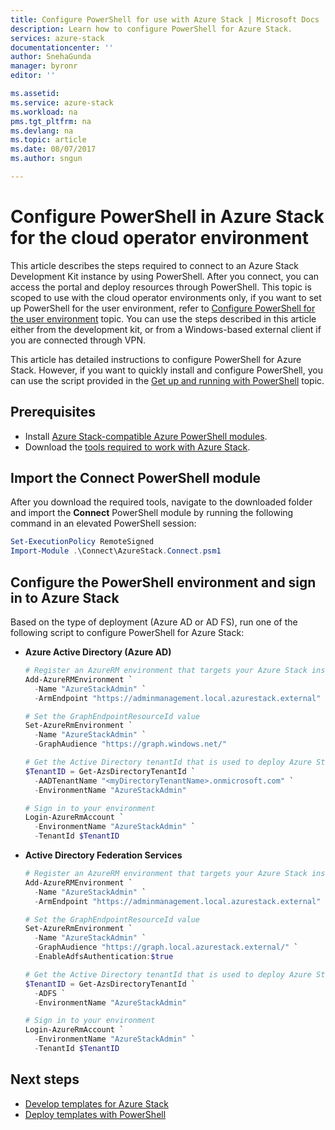 ```yaml
---
title: Configure PowerShell for use with Azure Stack | Microsoft Docs
description: Learn how to configure PowerShell for Azure Stack.
services: azure-stack
documentationcenter: ''
author: SnehaGunda
manager: byronr
editor: ''

ms.assetid:
ms.service: azure-stack
ms.workload: na
pms.tgt_pltfrm: na
ms.devlang: na
ms.topic: article
ms.date: 08/07/2017
ms.author: sngun

---
```


# Configure PowerShell in Azure Stack for the cloud operator environment

This article describes the steps required to connect to an Azure Stack Development Kit instance by using PowerShell. After you connect, you can access the portal and deploy resources through PowerShell. This topic is scoped to use with the cloud operator environments only, if you want to set up PowerShell for the user environment, refer to [Configure PowerShell for the user environment](azure-stack-powershell-configure-user.md) topic. You can use the steps described in this article either from the development kit, or from a Windows-based external client if you are connected through VPN. 

This article has detailed instructions to configure PowerShell for Azure Stack. However, if you want to quickly install and configure PowerShell, you can use the script provided in the [Get up and running with PowerShell](azure-stack-powershell-configure-quickstart.md) topic. 

## Prerequisites

* Install [Azure Stack-compatible Azure PowerShell modules](azure-stack-powershell-install.md).  
* Download the [tools required to work with Azure Stack](azure-stack-powershell-download.md).  

## Import the Connect PowerShell module

After you download the required tools, navigate to the downloaded folder and import the **Connect** PowerShell module by running the following command in an elevated PowerShell session:

```powershell
Set-ExecutionPolicy RemoteSigned
Import-Module .\Connect\AzureStack.Connect.psm1
```

## Configure the PowerShell environment and sign in to Azure Stack

Based on the type of deployment (Azure AD or AD FS), run one of the following script to configure PowerShell for Azure Stack:

* **Azure Active Directory (Azure AD)**
       
  ```powershell
  # Register an AzureRM environment that targets your Azure Stack instance
  Add-AzureRMEnvironment `
    -Name "AzureStackAdmin" `
    -ArmEndpoint "https://adminmanagement.local.azurestack.external"

  # Set the GraphEndpointResourceId value
  Set-AzureRmEnvironment `
    -Name "AzureStackAdmin" `
    -GraphAudience "https://graph.windows.net/"

  # Get the Active Directory tenantId that is used to deploy Azure Stack
  $TenantID = Get-AzsDirectoryTenantId `
    -AADTenantName "<myDirectoryTenantName>.onmicrosoft.com" `
    -EnvironmentName "AzureStackAdmin"

  # Sign in to your environment
  Login-AzureRmAccount `
    -EnvironmentName "AzureStackAdmin" `
    -TenantId $TenantID 
  ```

* **Active Directory Federation Services**
         
  ```powershell
  # Register an AzureRM environment that targets your Azure Stack instance
  Add-AzureRMEnvironment `
    -Name "AzureStackAdmin" `
    -ArmEndpoint "https://adminmanagement.local.azurestack.external"

  # Set the GraphEndpointResourceId value
  Set-AzureRmEnvironment `
    -Name "AzureStackAdmin" `
    -GraphAudience "https://graph.local.azurestack.external/" `
    -EnableAdfsAuthentication:$true

  # Get the Active Directory tenantId that is used to deploy Azure Stack     
  $TenantID = Get-AzsDirectoryTenantId `
    -ADFS `
    -EnvironmentName "AzureStackAdmin"

  # Sign in to your environment
  Login-AzureRmAccount `
    -EnvironmentName "AzureStackAdmin" `
    -TenantId $TenantID 
  ```

## Next steps
* [Develop templates for Azure Stack](azure-stack-develop-templates.md)
* [Deploy templates with PowerShell](azure-stack-deploy-template-powershell.md)